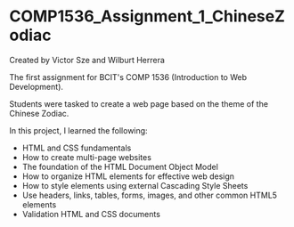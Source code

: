 # COMP1536_Assignment_1_ChineseZodiac
Created by Victor Sze and Wilburt Herrera

The first assignment for BCIT's COMP 1536 (Introduction to Web Development).

Students were tasked to create a web page based on the theme of the Chinese Zodiac.

In this project, I learned the following:
  - HTML and CSS fundamentals
  - How to create multi-page websites
  - The foundation of the HTML Document Object Model
  - How to organize HTML elements for effective web design
  - How to style elements using external Cascading Style Sheets
  - Use headers, links, tables, forms,  images, and other common HTML5 elements
  - Validation HTML and CSS documents 
